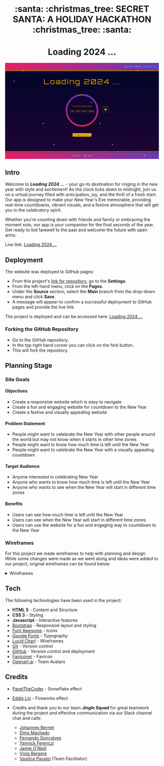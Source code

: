 <h1 align="center"><strong> :santa: :christmas_tree: SECRET SANTA: A HOLIDAY HACKATHON :christmas_tree: :santa:</strong></h1>

<h1 align="center"><strong>Loading 2024 ...</strong></h1>

![Happy New Year](assets/images/home-page.png)

## **Intro**
Welcome to ***Loading 2024 ...*** - your go-to destination for ringing in the new year with style and excitement! As the clock ticks down to midnight, join us on a virtual journey filled with anticipation, joy, and the thrill of a fresh start. Our app is designed to make your New Year's Eve memorable, providing real-time countdowns, vibrant visuals, and a festive atmosphere that will get you in the celebratory spirit.

Whether you're counting down with friends and family or embracing the moment solo, our app is your companion for the final seconds of the year. Get ready to bid farewell to the past and welcome the future with open arms.

Live link: [Loading 2024 ...](https://nacht-falter.github.io/new-years-countdown/)

## **Deployment**

The website was deployed to GitHub pages:

- From this project's [link for repository](https://github.com/nacht-falter/new-years-countdown), go to the **Settings**.
- From the left-hand menu, click on the **Pages**.
- Under the **Source** section, select the **Main** branch from the drop-down menu and click **Save**.
- A message will appear to confirm a successful deployment to GitHub pages and provide the live link.

The project is deployed and can be accessed here: [Loading 2024 ...](https://nacht-falter.github.io/new-years-countdown/)

### Forking the GitHub Repository
- Go to the GitHub repository.
- In the top right hand corner you can click on the fork button.
- This will fork the repository.

## **Planning Stage**

### **Site Goals**

#### Objectives
- Create a responsive website which is easy to navigate
- Create a fun and engaging website for countdown to the New Year
- Create a festive and visually appealing website

#### Problem Statement
- People might want to celebrate the New Year with other people around the world but may not know when it starts in other time zones
- People might want to know how much time is left until the New Year
- People might want to celebrate the New Year with a visually appealing countdown

#### Target Audience
- Anyone interested in celebrating New Year
- Anyone who wants to know how much time is left until the New Year
- Anyone who wants to see when the New Year will start in different time zones

#### Benefits
- Users can see how much time is left until the New Year
- Users can see when the New Year will start in different time zones
- Users can use the website for a fun and engaging way to countdown to the New Year

### **Wireframes**

For this project we made wireframes to help with planning and design. While some changes were made as we went along and ideas were added to our project, original wireframes can be found below:

<details>

  <summary>Wireframes</summary>

![Wireframes](assets/wireframes/countdown_wireframe1.png)

![Wireframes](assets/wireframes/countdown_wireframe2.png)

</details>

## **Tech**
The following technologies have been used in the project:
- **HTML 5** - Content and Structure
- **CSS 3** - Styling
- **Javascript** - Interactive features
- [Bootstrap](https://getbootstrap.com/) - Responsive layout and styling
- [Font Awesome](https://fontawesome.com/) - Icons
- [Google Fonts](https://fonts.google.com/) - Typography
- [Lucid Chart](https://www.lucidchart.com) - Wireframes
- [Git](https://git-scm.com/) - Version control
- [GitHub](https://github.com) - Version control and deployment
- [Faviconer](http://www.faviconer.com/) - Favicon
- [Openart.ai](https://openart.ai/) - Team Avatars

## **Credits**
- [PavelTheCoder](https://pajasevi.github.io/CSSnowflakes/) - Snowflake effect
- [Eddie Lin](https://jsfiddle.net/elin/7m3bL/) - Fireworks effect

- Credits and thank you to our team ***Jingle Squad*** for great teamwork during the project and effective communication via our Slack channel chat and calls:
  - [Johannes Bernet](https://github.com/nacht-falter)
  - [Dinis Machado](https://github.com/DinisMachado87)
  - [Fernando Gonçalves](https://github.com/Goncalves95)
  - [Yannick Ferenczi](https://github.com/yannickferenczi)
  - [Jamie O'Neill](https://github.com/jamie33o)
  - [Viola Bergere](https://github.com/violaberg)
  - [Vasilica Pavaloi](https://github.com/Vasi012) (Team Facilitator)
